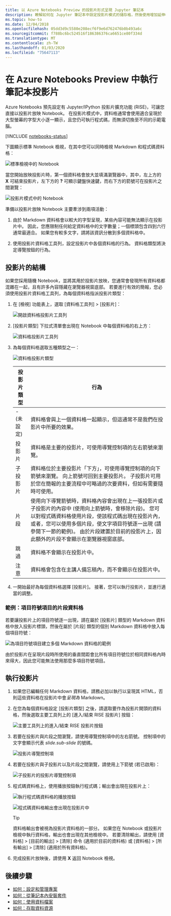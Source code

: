 ```yaml
---
title: 以 Azure Notebooks Preview 的投影片形式呈現 Jupyter 筆記本
description: 瞭解如何在 Jupyter 筆記本中設定投影片模式的儲存格，然後使用增加延伸模組來呈現投影片。
ms.topic: how-to
ms.date: 12/04/2018
ms.openlocfilehash: 05dd3d9c5580e208ecf6f9e6d762476b0b493a6c
ms.sourcegitcommit: f788bc6bc524516f186386376ca6651ce80f334d
ms.translationtype: MT
ms.contentlocale: zh-TW
ms.lasthandoff: 01/03/2020
ms.locfileid: "75647113"
---
```

# <a name="run-a-notebook-slideshow-in-azure-notebooks-preview"></a>在 Azure Notebooks Preview 中執行筆記本投影片

Azure Notebooks 預先設定有 Jupyter/IPython 投影片擴充功能 (RISE)，可讓您直接以投影片放映 Notebook。 在投影片模式中，資料格通常會使用適合呈現於大型螢幕的字型大小逐一顯示，且您仍可執行程式碼，而無須切換至不同的示範電腦。

[!INCLUDE [notebooks-status](../../includes/notebooks-status.md)]

下圖顯示標準 Notebook 檢視，在其中您可以同時檢視 Markdown 和程式碼資料格：

![標準檢視中的 Notebook](media/slideshow/slideshow-notebook-view.png)

當您開始放映投影片時，第一個資料格會放大並填滿瀏覽器中，其中，左上方的 **X** 可結束投影片，左下方的 **?** 可顯示鍵盤快速鍵，而右下方的箭號可在投影片之間瀏覽：

![投影片模式中的 Notebook](media/slideshow/slideshow-slide-view.png)

準備以投影片放映 Notebook 主要牽涉到兩項活動：

1. 由於 Markdown 資料格會以較大的字型呈現，某些內容可能無法顯示在投影片中。 因此，您應限制任何給定資料格中的文字數量；一個標頭包含四到六行通常最適合。 如果您有較多文字，請將該資訊分散到多個資料格中。

2. 使用投影片資料格工具列，設定投影片中各個資料格的行為。 資料格類型將決定導覽按鈕的行為。

## <a name="the-anatomy-of-a-slideshow"></a>投影片的結構

如果您採用隨機 Notebook，並將其用於投影片放映，您通常會發現所有資料格都混雜在一起，且有許多內容隱藏在瀏覽器視窗底部。 若要進行有效的簡報，您必須使用投影片資料格工具列，為每個資料格指派投影片類型：

1. 在 [檢視] 功能表上，選取 [資料格工具列] > [投影片]：

    ![開啟資料格投影片工具列](media/slideshow/slideshow-view-cell-toolbar.png)

1. [投影片類型] 下拉式清單會出現在 Notebook 中每個資料格的右上方：

    ![資料格投影片工具列](media/slideshow/slideshow-cell-toolbar.png)

1. 為每個資料格選取五種類型之一：

    ![資料格投影片類型](media/slideshow/slideshow-cell-slide-types.png)

    | 投影片類型 | 行為 |
    | --- | --- |
    | - (未設定) | 資料格會與上一個資料格一起顯示，但這通常不是我們在投影片中所要的效果。 |
    | 投影片 | 資料格是主要的投影片，可使用導覽控制項的左右箭號來瀏覽。 |
    | 子投影片 | 資料格位於主要投影片「下方」，可使用導覽控制項的向下箭號來瀏覽。 向上箭號可回到主要投影片。 子投影片可用於您在簡報的主要流程中可略過的次要資料，但如有需要隨時可使用。 |
    | 片段 | 使用向下導覽箭號時，資料格內容會出現在上一張投影片或子投影片的內容中 (使用向上箭號時，會移除片段)。 您可以對程式碼資料格使用片段，使該程式碼出現在投影片內，或者，您可以使用多個片段，使文字項目符號逐一出現 (請參閱下一節的範例)。 由於片段建置於目前的投影片上，因此額外的片段不會顯示在瀏覽器視窗底部。 |
    | 跳過 | 資料格不會顯示在投影片中。 |
    | 注意 | 資料格會包含在主講人備忘稿內，而不會顯示在投影片中。 |

1. 一開始最好為每個資料格選擇 [投影片]。 接著，您可以執行投影片，並進行適當的調整。

### <a name="example-fragment-cells-for-bullet-items"></a>範例：項目符號項目的片段資料格

若要讓投影片上的項目符號逐一出現，請在屬於 [投影片] 類型的 Markdown 資料格中放入投影片標頭，然後在屬於 [片段] 類型的個別 Markdown 資料格中放入每個項目符號：

![為項目符號項目建立多個 Markdown 資料格的範例](media/slideshow/slideshow-fragments.png)

由於投影片在呈現片段時所使用的垂直間距會比所有項目符號位於相同資料格內時來得大，因此您可能無法使用那麼多項目符號項目。

## <a name="run-the-slideshow"></a>執行投影片

1. 如果您已編輯任何 Markdown 資料格，請務必加以執行以呈現其 HTML，否則這些資料格在投影片中會*呈現為* Markdown。

1. 在您為每個資料格設定 [投影片類型] 之後，請選取要作為投影片開頭的資料格，然後選取主要工具列上的 [進入/結束 RISE 投影片] 按鈕：

    ![主要工具列上的進入/結束 RISE 投影片按鈕](media/slideshow/slideshow-start.png)

1. 若要在投影片與片段之間瀏覽，請使用導覽控制項中的左右箭號。 控制項中的文字會顯示代表 *slide.sub-slide* 的號碼。

    ![投影片導覽控制項](media/slideshow/slideshow-navigation-control.png)

1. 若要在投影片與子投影片以及片段之間瀏覽，請使用上下箭號 (若已啟用)：

    ![子投影片的投影片導覽控制項](media/slideshow/slideshow-navigation-control-subslide.png)

1. 程式碼資料格上，使用播放按鈕執行程式碼；輸出會出現在投影片上：

    ![執行程式碼資料格的播放按鈕](media/slideshow/slideshow-run-code-cell.png)

    ![程式碼資料格輸出會出現在投影片中](media/slideshow/slideshow-run-code-cell-output.png)

    > [!Tip]
    > 資料格輸出會被視為投影片資料格的一部分。 如果您在 Notebook 或投影片檢視中執行資料格，輸出也會出現在其他檢視中。 若要清除輸出，請使用 [資料格] > [目前的輸出] > [清除] 命令 (適用於目前的資料格) 或 [資料格] > [所有輸出] > [清除] (適用於所有資料格)。

1. 完成投影片放映後，請使用 **X** 返回 Notebook 檢視。

## <a name="next-steps"></a>後續步驟

- [如何：設定和管理專案](configure-manage-azure-notebooks-projects.md)
- [如何：從筆記本內安裝套件](install-packages-jupyter-notebook.md)
- [如何：使用資料檔案](work-with-project-data-files.md)
- [如何：存取資料資源](access-data-resources-jupyter-notebooks.md)
